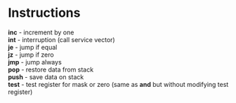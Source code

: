 # Instructions

**inc** - increment by one  
**int** - interruption (call service vector)  
**je** - jump if equal  
**jz** - jump if zero  
**jmp** - jump always  
**pop** - restore data from stack  
**push** - save data on stack  
**test** - test register for mask or zero (same as **and** but without modifying test register)  
